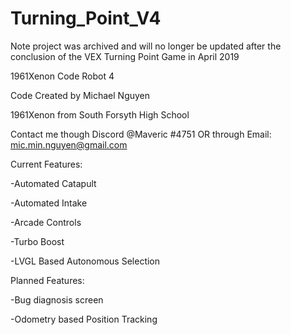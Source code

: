 # Turning_Point_V4
Note project was archived and will no longer be updated after the conclusion of the VEX Turning Point Game in April 2019

1961Xenon Code Robot 4

Code Created by Michael Nguyen

1961Xenon from South Forsyth High School

Contact me though Discord @Maveric #4751
OR through Email: mic.min.nguyen@gmail.com

Current Features:

-Automated Catapult

-Automated Intake

-Arcade Controls

-Turbo Boost

-LVGL Based Autonomous Selection

Planned Features:

-Bug diagnosis screen

-Odometry based Position Tracking
